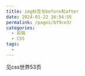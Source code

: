 ```yaml
---
title: img标签与before和after
date: 2024-01-22 16:54:55
permalink: /pages/bf9ce3/
categories:
  - 前端
  - CSS
tags:
  - 
---
```

见css世界53页